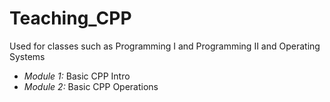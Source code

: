# Teaching_CPP
Used for classes such as Programming I and Programming II and Operating Systems

- _Module 1:_ Basic CPP Intro
- _Module 2:_ Basic CPP Operations
